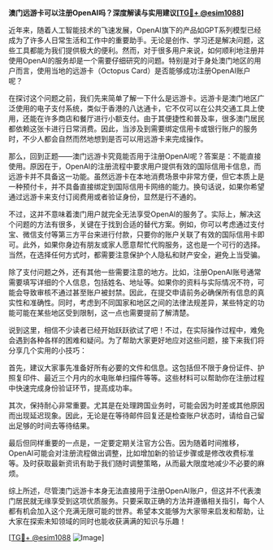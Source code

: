 **澳门远游卡可以注册OpenAI吗？深度解读与实用建议[[TG💪+ @esim1088](https://t.me/s/esim1088)]**

近年来，随着人工智能技术的飞速发展，OpenAI旗下的产品如GPT系列模型已经成为了许多人日常生活和工作中的重要助手。无论是创作、学习还是解决问题，这些工具都能为我们提供极大的便利。然而，对于很多用户来说，如何顺利地注册并使用OpenAI的服务却是一个需要仔细研究的问题。特别是对于身处澳门地区的用户而言，使用当地的远游卡（Octopus Card）是否能够成功注册OpenAI账户呢？

在探讨这个问题之前，我们先来简单了解一下什么是远游卡。远游卡是澳门地区广泛使用的电子支付系统，类似于香港的八达通卡，它不仅可以在公共交通工具上使用，还能在许多商店和餐厅进行小额支付。由于其便捷性和普及率，很多澳门居民都依赖这张卡进行日常消费。因此，当涉及到需要绑定信用卡或银行账户的服务时，不少人都会自然而然地想到是否可以用远游卡来完成操作。

那么，回到正题——澳门远游卡究竟能否用于注册OpenAI呢？答案是：不能直接使用。原因在于，OpenAI的注册流程中要求用户提供有效的国际信用卡信息，而远游卡并不具备这一功能。虽然远游卡在本地消费场景中非常方便，但它本质上是一种预付卡，并不具备直接绑定到国际信用卡网络的能力。换句话说，如果你希望通过远游卡来支付订阅费用或者验证身份，显然是行不通的。

不过，这并不意味着澳门用户就完全无法享受OpenAI的服务了。实际上，解决这个问题的方法有很多，关键在于找到合适的替代方案。例如，你可以考虑通过支付宝、微信支付等第三方平台来进行付款，只要你的账户关联了有效的国际信用卡即可。此外，如果你身边有朋友或家人愿意帮忙代购服务，这也是一个可行的选择。当然，在选择任何方式时，都需要注意保护个人隐私和财产安全，避免上当受骗。

除了支付问题之外，还有其他一些需要注意的地方。比如，注册OpenAI账号通常需要填写详细的个人信息，包括姓名、地址等。如果你的资料与实际情况不符，可能会导致审核不通过甚至账户被封禁。因此，在提交申请前务必确保所有信息的真实性和准确性。同时，考虑到不同国家和地区之间的法律法规差异，某些特定的功能可能在某些地区受到限制，这一点也需要提前了解清楚。

说到这里，相信不少读者已经开始跃跃欲试了吧！不过，在实际操作过程中，难免会遇到各种各样的困难和疑问。为了帮助大家更好地应对这些问题，接下来我们将分享几个实用的小技巧：

首先，建议大家事先准备好所有必要的文件和信息。这包括但不限于身份证件、护照复印件、最近三个月内的水电账单扫描件等等。这些材料可以帮助你在注册过程中快速完成身份验证环节，提高成功率。

其次，保持耐心非常重要。尤其是在处理跨国业务时，可能会因为时差或其他原因而出现延迟现象。因此，无论是在等待邮件回复还是检查账户状态时，请给自己留出足够的时间去等待结果。

最后但同样重要的一点是，一定要定期关注官方公告。因为随着时间推移，OpenAI可能会对注册流程做出调整，比如增加新的验证步骤或是修改收费标准等。及时获取最新资讯有助于我们随时调整策略，从而最大限度地减少不必要的麻烦。

综上所述，尽管澳门远游卡本身无法直接用于注册OpenAI账户，但这并不代表澳门居民就无缘享受到这项优质服务。只要采取正确的方法并遵循相关指引，每个人都有机会加入这个充满无限可能的世界。希望本文能够为大家带来启发和帮助，让大家在探索未知领域的同时也能收获满满的知识与乐趣！

[[TG💪+ @esim1088](https://t.me/s/esim1088) ![Image](https://i.postimg.cc/4NQfJmqS/Snipaste-2025-05-13-00-14-12.png)]